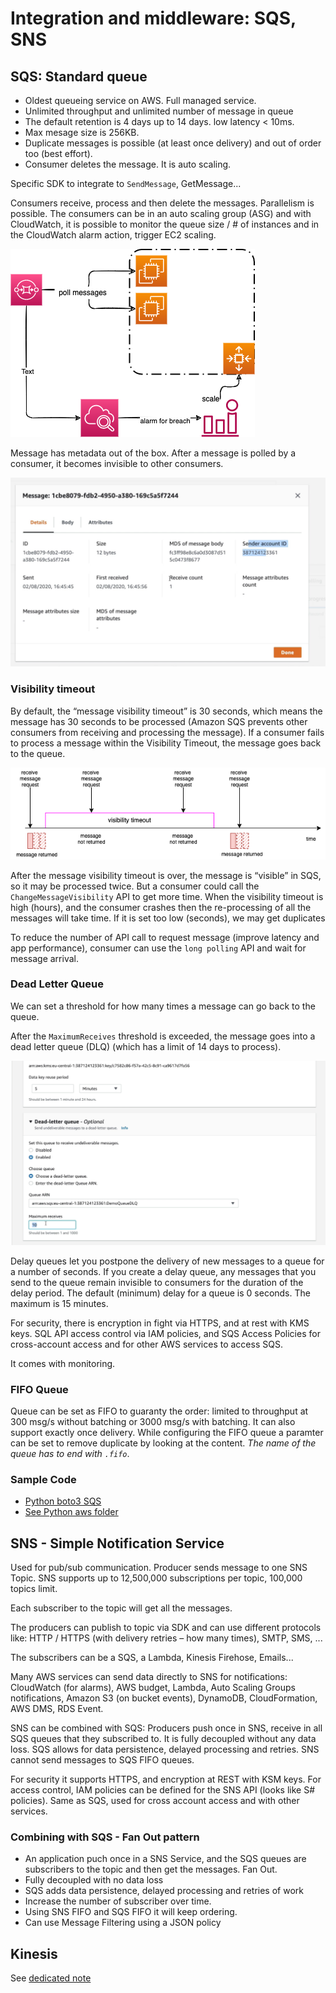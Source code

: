 # Integration and middleware: SQS, SNS

## SQS: Standard queue

* Oldest queueing service on AWS. Full managed service. 
* Unlimited throughput and unlimited number of message in queue
* The default retention is 4 days up to 14 days. low latency < 10ms. 
* Max mesage size is 256KB. 
* Duplicate messages is possible (at least once delivery) and out of order too (best effort). 
* Consumer deletes the message. It is auto scaling.

Specific SDK to integrate to `SendMessage`, GetMessage...

Consumers receive, process and then delete the messages. Parallelism is possible. The consumers can be in an auto scaling group (ASG) and with CloudWatch, it is possible to monitor the queue size / # of instances and in the CloudWatch alarm action, trigger EC2 scaling. 

![](./images/SQS-ASG.png)

Message has metadata out of the box. After a message is polled by a consumer, it becomes invisible to other consumers. 

 ![Metadata](./images/sqs-msg.png)

### Visibility timeout

By default, the “message visibility timeout” is 30 seconds, which means the message has 30 seconds to be processed (Amazon SQS prevents other consumers from receiving and processing the message). If a consumer fails to process a message within the Visibility Timeout, the message goes back to the queue.

![](./images/visibility-to.png)

After the message visibility timeout is over, the message is “visible” in SQS, so it may be processed twice. But a consumer could call the `ChangeMessageVisibility` API to get more time. When the visibility timeout is high (hours), and the consumer crashes then the re-processing of all the messages will take time. If it is set too low (seconds), we may get duplicates

To reduce the number of API call to request message (improve latency and app performance), consumer can use the `long polling` API and wait for message arrival. 

### Dead Letter Queue

We can set a threshold for how many times a message can go back to the queue. 

After the `MaximumReceives` threshold is exceeded, the message goes into a dead letter queue (DLQ) (which has a limit of 14 days to process).

 ![DLQ](./images/sqs-dlq.png)

Delay queues let you postpone the delivery of new messages to a queue for a number of seconds. If you create a delay queue, any messages that you send to the queue remain invisible to consumers for the duration of the delay period. The default (minimum) delay for a queue is 0 seconds. The maximum is 15 minutes.

For security, there is encryption in fight via HTTPS, and at rest with KMS keys. SQL API access control via IAM policies, and SQS Access Policies for cross-account access and for other AWS services to access SQS. 

It comes with monitoring.

### FIFO Queue

Queue can be set as FIFO to guaranty the order: limited to throughput at 300 msg/s without batching or 3000 msg/s with batching. It can also support exactly once delivery. While configuring the FIFO queue a paramter can be set to remove duplicate by looking at the content.
*The name of the queue has to end with `.fifo`*.

### Sample Code

* [Python boto3 SQS](https://boto3.amazonaws.com/v1/documentation/api/latest/guide/sqs.html)
* [See Python aws folder](https://github.com/jbcodeforce/python-code)

## SNS - Simple Notification Service

Used for pub/sub communication. Producer sends message to one SNS Topic. SNS supports up to 12,500,000 subscriptions per topic, 100,000 topics limit. 

Each subscriber to the topic will get all the messages.

The producers can publish to topic via SDK and can use different protocols like: HTTP / HTTPS (with delivery retries – how many times), SMTP,  SMS, ... 

The subscribers can be a SQS, a Lambda, Kinesis Firehose, Emails...

Many AWS services can send data directly to SNS for notifications: CloudWatch (for alarms), AWS budget, Lambda, Auto Scaling Groups notifications, Amazon S3 (on bucket events), DynamoDB, CloudFormation, AWS DMS, RDS Event.

SNS can be combined with SQS: Producers push once in SNS, receive in all SQS queues that they subscribed to. It is fully decoupled without any data loss. SQS allows for data persistence, delayed processing and retries. SNS cannot send messages to SQS FIFO queues.

For security it supports HTTPS, and encryption at REST with KSM keys. For access control, IAM policies can be defined for the SNS API (looks like S# policies). Same as SQS, used for cross account access and with other services. 

### Combining with SQS - Fan Out pattern

* An application puch once in a SNS Service, and the SQS queues are subscribers to the topic and then get the messages. Fan Out.
* Fully decoupled with no data loss
* SQS adds data persistence, delayed processing and retries of work
* Increase the number of subscriber over time.
* Using SNS FIFO and SQS FIFO it will keep ordering.
* Can use Message Filtering using a JSON policy 

## Kinesis

See [dedicated note](../kinesis/index.md)
